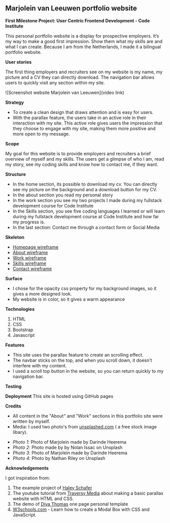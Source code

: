 
Marjolein van Leeuwen portfolio website
---------------------------------------
**First Milestone Project: User Centric Frontend Development - Code Institute**

This personal portfolio website is a display for prospective employers. 
It’s my way to make a good first impression.
Show them what my skills are and what I can create. 
Because I am from the Netherlands, I made it a bilingual portfolio website. 

**User stories**

The first thing employers and recruiters see on my website is my name, my picture and a CV they can directly download.
The navigation bar allows users to quickly visit any section within my site.

![Screenshot website Marjolein van Leeuwen](video link)

**Strategy**

* To create a clean design that draws attention and is easy for users.
* With the parallax feature, the users take in an active role in their interaction with my site. 
This active role gives users the impression that they choose to engage with my site, making them more positive and more open to my message.

**Scope**

My goal for this website is to provide employers and recruiters a brief overview of myself and my skills. 
The users get a glimpse of who I am, read my story, see my coding skills and know how to contact me, if they want.

**Structure**

* In the home section, its possible to download my cv.  You can directly see my picture on the background and a download button for my CV.
* In the about section you read my personal story 
* In the work section you see my two projects I made during my fullstack development course for Code Institute
* In the Skills section, you see five coding languages I learned or will learn during my fullstack development course at Code Institute and how far my progress is.
* In the last section: Contact me through a contact form or Social Media

**Skeleton** 

* [Homepage wireframe][1a]
* [About wireframe][1b]
* [Work wireframe][1c]
* [Skills wireframe][1d]
* [Contact wireframe][1e]

**Surface**

* I chose for the opacity css property for my background images, so it gives a more designed look. 
* My website is in color, so it gives a warm appearance

**Technologies**

1. HTML
2. CSS
3. Bootstrap
4. Javascript

**Features**

* This site uses the parallax feature to create an scrolling effect. 
* The navbar sticks on the top, and when you scroll down, it doesn't interfere with my content.
* I used a scroll top button in the website, so you can return quickly to my navigation bar.

**Testing**


**Deployment**
This site is hosted using GitHub pages

**Credits**

* All content in the "About" and "Work" sections in this portfolio site were written by myself.
* Media: I used two photo's from [unsplashed.com][4] ( a free stock image libary).

- *Photo 1*: Photo of Marjolein made by Darinde Heerema
- *Photo 2*: Photo made by by Nolan Issac on Unsplash
- *Photo 3*: Photo of Marjolein made by Darinde Heerema
- *Photo 4*: Photo by Nathan Riley on Unsplash

**Acknowledgements**

I got inspiration from:
1. The example project of [Haley Schafer][5]
2. The youtube tutorial from [Traversy Media][5a] about making a basic parallax website with HTML and CSS. 
3. The demo of [Diya Thomas][6] one page personal template 
4. [W3schools.com][7] - Learn how to create a Modal Box with CSS and JavaScript.



[1a]: <https://d5fa6ae0-cb8f-40c5-959f-bdd90e3c73bf.ws-eu01.gitpod.io/files/download/?id=0bb22d19-8dfd-4ecf-add2-cfb79d7b4200>
[1b]: <https://d5fa6ae0-cb8f-40c5-959f-bdd90e3c73bf.ws-eu01.gitpod.io/files/download/?id=91ca8364-345a-4731-af0e-11cd0f058158>
[1c]: <https://d5fa6ae0-cb8f-40c5-959f-bdd90e3c73bf.ws-eu01.gitpod.io/files/download/?id=0e5662a7-6b4d-4589-9d64-2797f2b82b5f>
[1d]: <https://d5fa6ae0-cb8f-40c5-959f-bdd90e3c73bf.ws-eu01.gitpod.io/files/download/?id=dd2aa5fd-a40d-4192-be4b-72c8774c17c2>
[1e]: <https://d5fa6ae0-cb8f-40c5-959f-bdd90e3c73bf.ws-eu01.gitpod.io/files/download/?id=4e5fb08e-a569-4652-8bff-1be21bbaf416>

[4]: <https://unsplashed.com/>
[5]: <https://www.haleyschafer.com/>
[5a]: <https://www.youtube.com/watch?v=JttTcnidSdQ&t=4s>
[6]: <W3schools.com>
[7]: <https://www.beingeorge.com/diya/>
